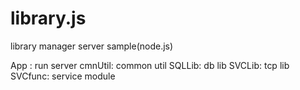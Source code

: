 # library.js
library manager server sample(node.js)

App : run server
cmnUtil: common util
SQLLib: db lib
SVCLib: tcp lib
SVCfunc: service module
